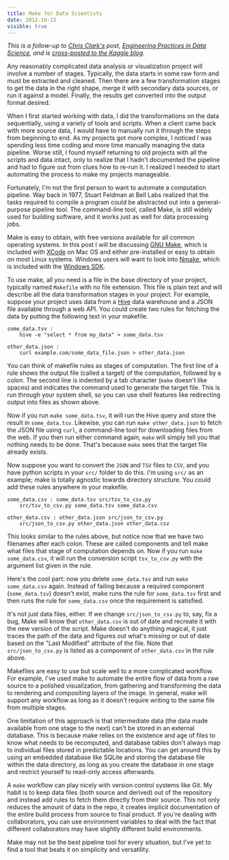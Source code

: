 ```yaml
---
title: Make for Data Scientists
date: 2012-10-15
visible: true
---
```


_This is a follow-up to [Chris Clark's](http://blog.untrod.com/) post, [Engineering Practices in Data Science](http://blog.kaggle.com/2012/10/04/engineering-practices-in-data-science/), and is [cross-posted to the Kaggle blog](http://blog.kaggle.com/2012/10/15/make-for-data-scientists/)._

Any reasonably complicated data analysis or visualization project will involve a number of stages. Typically, the data starts in some raw form and must be extracted and cleaned. Then there are a few transformation stages to get the data in the right shape, merge it with secondary data sources, or run it against a model. Finally, the results get converted into the output format desired.

When I first started working with data, I did the transformations on the data sequentially, using a variety of tools and scripts. When a client came back with more source data, I would have to manually run it through the steps from beginning to end. As my projects got more complex, I noticed I was spending less time coding and more time manually managing the data pipeline. Worse still, I found myself returning to old projects with all the scripts and data intact, only to realize that I hadn't documented the pipeline and had to figure out from clues how to re-run it. I realized I needed to start automating the process to make my projects manageable.

Fortunately, I'm not the first person to want to automate a computation pipeline. Way back in 1977, Stuart Feldman at Bell Labs realized that the tasks required to compile a program could be abstracted out into a general-purpose pipeline tool. The command-line tool, called Make, is still widely used for building software, and it works just as well for data processing jobs.

Make is easy to obtain, with free versions available for all common operating systems. In this post I will be discussing [GNU Make](http://www.gnu.org/software/make/), which is included with [XCode](https://developer.apple.com/xcode/) on Mac OS and either pre-installed or easy to obtain on most Linux systems. Windows users will want to look into [Nmake](http://msdn.microsoft.com/en-us/library/ms930369.aspx), which is included with the [Windows SDK](http://www.microsoft.com/en-ca/download/details.aspx?id=8279).

To use make, all you need is a file in the base directory of your project, typically named `Makefile` with no file extension. This file is plain text and will describe all the data transformation stages in your project. For example, suppose your project uses data from a [Hive](http://hive.apache.org/) data warehouse and a JSON file available through a web API. You could create two rules for fetching the data by putting the following text in your makefile.

    some_data.tsv :
    	hive -e "select * from my_data" > some_data.tsv
    
    other_data.json :
    	curl example.com/some_data_file.json > other_data.json

You can think of makefile rules as stages of computation. The first line of a rule shows the output file (called a target) of the computation, followed by a colon. The second line is indented by a tab character (`make` doesn't like spaces) and indicates the command used to generate the target file. This is run through your system shell, so you can use shell features like redirecting output into files as shown above.

Now if you run `make some_data.tsv`, it will run the Hive query and store the result in `some_data.tsv`. Likewise, you can run `make other_data.json` to fetch the JSON file using `curl`, a command-line tool for downloading files from the web. If you then run either command again, `make` will simply tell you that nothing needs to be done. That's because `make` sees that the target file already exists.

Now suppose you want to convert the `JSON` and `TSV` files to `CSV`, and you have python scripts in your `src/` folder to do this. I'm using `src/` as an example; make is totally agnostic towards directory structure. You could add these rules anywhere in your makefile.

    some_data.csv : some_data.tsv src/tsv_to_csv.py
    	src/tsv_to_csv.py some_data.tsv some_data.csv
    
    other_data.csv : other_data.json src/json_to_csv.py
    	src/json_to_csv.py other_data.json other_data.csv

This looks similar to the rules above, but notice now that we have two filenames after each colon. These are called components and tell make what files that stage of computation depends on. Now if you run `make some_data.csv`, it will run the conversion script `tsv_to_csv.py` with the argument list given in the rule.

Here's the cool part: now you delete `some_data.tsv` and run `make some_data.csv` again. Instead of failing because a required component (`some_data.tsv`) doesn't exist, make runs the rule for `some_data.tsv` first and then runs the rule for `some_data.csv` once the requirement is satisfied.

It's not just data files, either. If we change `src/json_to_csv.py` to, say, fix a bug, Make will know that `other_data.csv` is out of date and recreate it with the new version of the script. Make doesn't do anything magical, it just traces the path of the data and figures out what's missing or out of date based on the "Last Modified" attribute of the file. Note that `src/json_to_csv.py` is listed as a component of `other_data.csv` in the rule above.

Makefiles are easy to use but scale well to a more complicated workflow. For example, I've used make to automate the entire flow of data from a raw source to a polished visualization, from gathering and transforming the data to rendering and compositing layers of the image. In general, make will support any workflow as long as it doesn't require writing to the same file from multiple stages.

One limitation of this approach is that intermediate data (the data made available from one stage to the next) can't be stored in an external database. This is because make relies on the existence and age of files to know what needs to be recomputed, and database tables don't always map to individual files stored in predictable locations. You can get around this by using an embedded database like SQLite and storing the database file within the data directory, as long as you create the database in one stage and restrict yourself to read-only access afterwards.

A `make` workflow can play nicely with version control systems like Git. My habit is to keep data files (both source and derived) out of the repository and instead add rules to fetch them directly from their source. This not only reduces the amount of data in the repo, it creates implicit documentation of the entire build process from source to final product. If you're dealing with collaborators, you can use environment variables to deal with the fact that different collaborators may have slightly different build environments.

Make may not be the best pipeline tool for every situation, but I've yet to find a tool that beats it on simplicity and versatility.
